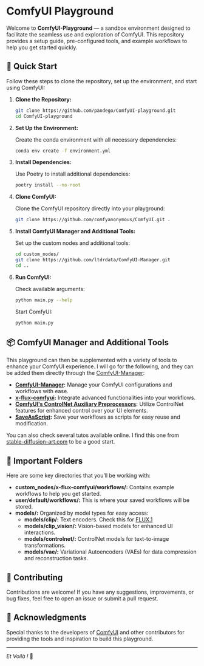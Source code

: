 # ComfyUI Playground

Welcome to **ComfyUI-Playground** — a sandbox environment designed to facilitate the seamless use and exploration of ComfyUI. This repository provides a setup guide, pre-configured tools, and example workflows to help you get started quickly.

## 🚀 Quick Start

Follow these steps to clone the repository, set up the environment, and start using ComfyUI:

1. **Clone the Repository:**

   ```bash
   git clone https://github.com/pandego/ComfyUI-playground.git
   cd ComfyUI-playground
   ```

2. **Set Up the Environment:**

   Create the conda environment with all necessary dependencies:

   ```bash
   conda env create -f environment.yml
   ```

3. **Install Dependencies:**

   Use Poetry to install additional dependencies:

   ```bash
   poetry install --no-root
   ```

4. **Clone ComfyUI:**

   Clone the ComfyUI repository directly into your playground:

   ```bash
   git clone https://github.com/comfyanonymous/ComfyUI.git .
   ```

5. **Install ComfyUI Manager and Additional Tools:**

   Set up the custom nodes and additional tools:

   ```bash
   cd custom_nodes/
   git clone https://github.com/ltdrdata/ComfyUI-Manager.git
   cd ..
   ```

6. **Run ComfyUI:**

   Check available arguments:

   ```bash
   python main.py --help
   ```

   Start ComfyUI:

   ```bash
   python main.py
   ```

## 📦 ComfyUI Manager and Additional Tools

This playground can then be supplemented with a variety of tools to enhance your ComfyUI experience. I will go for the following, and they can be added them directly through the [ComfyUI-Manager](https://github.com/ltdrdata/ComfyUI-Manager):

- **[ComfyUI-Manager](https://github.com/ltdrdata/ComfyUI-Manager):** Manage your ComfyUI configurations and workflows with ease.
- **[x-flux-comfyui](https://github.com/XLabs-AI/x-flux-comfyui):** Integrate advanced functionalities into your workflows.
- **[ComfyUI's ControlNet Auxiliary Preprocessors](https://github.com/Fannovel16/comfyui_controlnet_aux):** Utilize ControlNet features for enhanced control over your UI elements.
- **[SaveAsScript](https://github.com/atmaranto/ComfyUI-SaveAsScript):** Save your workflows as scripts for easy reuse and modification.

You can also check several tutos available online. I find this one from [stable-diffusion-art.com](https://stable-diffusion-art.com/comfyui/) to be a good start.

## 📁 Important Folders

Here are some key directories that you’ll be working with:

- **custom_nodes/x-flux-comfyui/workflows/:** Contains example workflows to help you get started.
- **user/default/workflows/:** This is where your saved workflows will be stored.
- **models/:** Organized by model types for easy access:
  - **models/clip/:** Text encoders. Check this for [FLUX.1](https://huggingface.co/comfyanonymous/flux_text_encoders/tree/main)
  - **models/clip_vision/:** Vision-based models for enhanced UI interactions.
  - **models/controlnet/:** ControlNet models for text-to-image transformations.
  - **models/vae/:** Variational Autoencoders (VAEs) for data compression and reconstruction tasks.

## 🤝 Contributing

Contributions are welcome! If you have any suggestions, improvements, or bug fixes, feel free to open an issue or submit a pull request.

## 📄 Acknowledgments

Special thanks to the developers of [ComfyUI](https://github.com/comfyanonymous/ComfyUI) and other contributors for providing the tools and inspiration to build this playground.

---

_Et Voilà !_ 🎈
